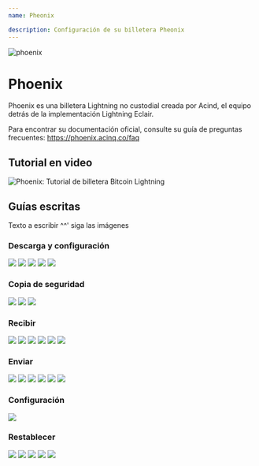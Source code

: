 ```yaml
---
name: Pheonix

description: Configuración de su billetera Pheonix
---
```


![phoenix](assets/cover.jpeg)

# Phoenix

Phoenix es una billetera Lightning no custodial creada por Acind, el equipo detrás de la implementación Lightning Eclair.

Para encontrar su documentación oficial, consulte su guía de preguntas frecuentes: https://phoenix.acinq.co/faq

## Tutorial en video

![ Phoenix: Tutorial de billetera Bitcoin Lightning](https://www.youtube.com/watch?v=Cx5PK1H5OR0)

## Guías escritas

Texto a escribir ^^' siga las imágenes

### Descarga y configuración

![](assets/screenshot1.jpeg)
![](assets/screenshot2.jpeg)
![](assets/screenshot3.jpeg)
![](assets/screenshot4.jpeg)
![](assets/screenshot5.jpeg)

### Copia de seguridad

![](assets/screenshot6.jpeg)
![](assets/screenshot7.jpeg)
![](assets/screenshot8.jpeg)

### Recibir

![](assets/screenshot9.jpeg)
![](assets/screenshot10.jpeg)
![](assets/screenshot11.jpeg)
![](assets/screenshot12.jpeg)
![](assets/screenshot13.jpeg)
![](assets/screenshot14.jpeg)

### Enviar

![](assets/screenshot15.jpeg)
![](assets/screenshot16.jpeg)
![](assets/screenshot17.jpeg)
![](assets/screenshot18.jpeg)
![](assets/screenshot19.jpeg)
![](assets/screenshot20.jpeg)

### Configuración

![](assets/screenshot21.jpeg)

### Restablecer

![](assets/screenshot22.jpeg)
![](assets/screenshot23.jpeg)
![](assets/screenshot24.jpeg)
![](assets/screenshot25.jpeg)
![](assets/screenshot26.jpeg)
